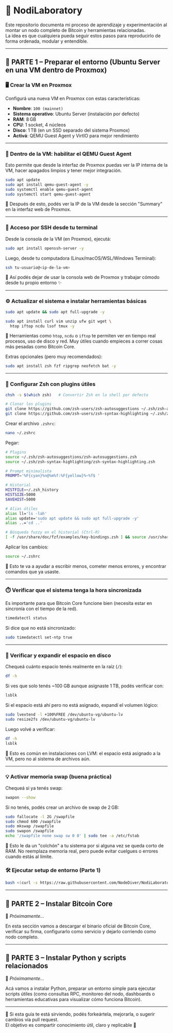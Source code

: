 # 🧪 NodiLaboratory

Este repositorio documenta mi proceso de aprendizaje y experimentación al montar un nodo completo de Bitcoin y herramientas relacionadas.  
La idea es que cualquiera pueda seguir estos pasos para reproducirlo de forma ordenada, modular y entendible.

---

## 🧱 PARTE 1 – Preparar el entorno (Ubuntu Server en una VM dentro de Proxmox)

### 🖥️ Crear la VM en Proxmox

Configurá una nueva VM en Proxmox con estas características:

- **Nombre**: `100 (mainnet)`
- **Sistema operativo**: Ubuntu Server (instalación por defecto)
- **RAM**: 8 GB
- **CPU**: 1 socket, 4 núcleos
- **Disco**: 1 TB (en un SSD separado del sistema Proxmox)
- **Activá**: QEMU Guest Agent y VirtIO para mejor rendimiento

---

### 🔌 Dentro de la VM: habilitar el QEMU Guest Agent

Esto permite que desde la interfaz de Proxmox puedas ver la IP interna de la VM, hacer apagados limpios y tener mejor integración.

```bash
sudo apt update
sudo apt install qemu-guest-agent -y
sudo systemctl enable qemu-guest-agent
sudo systemctl start qemu-guest-agent
```

📍 Después de esto, podés ver la IP de la VM desde la sección "Summary" en la interfaz web de Proxmox.

---

### 🔐 Acceso por SSH desde tu terminal

Desde la consola de la VM (en Proxmox), ejecutá:

```bash
sudo apt install openssh-server -y
```

Luego, desde tu computadora (Linux/macOS/WSL/Windows Terminal):

```bash
ssh tu-usuario@<ip-de-la-vm>
```

📌 Así podés dejar de usar la consola web de Proxmox y trabajar cómodo desde tu propio entorno ✨

---

### ⚙️ Actualizar el sistema e instalar herramientas básicas

```bash
sudo apt update && sudo apt full-upgrade -y

sudo apt install curl vim unzip ufw git wget \
  htop iftop ncdu lsof tmux -y
```

🔸 Herramientas como `htop`, `ncdu` o `iftop` te permiten ver en tiempo real procesos, uso de disco y red. Muy útiles cuando empieces a correr cosas más pesadas como Bitcoin Core.

Extras opcionales (pero muy recomendados):

```bash
sudo apt install zsh fzf ripgrep neofetch bat -y
```

---

### 🧠 Configurar Zsh con plugins útiles

```bash
chsh -s $(which zsh)   # Convertir Zsh en la shell por defecto

# Clonar los plugins
git clone https://github.com/zsh-users/zsh-autosuggestions ~/.zsh/zsh-autosuggestions
git clone https://github.com/zsh-users/zsh-syntax-highlighting ~/.zsh/zsh-syntax-highlighting
```

Crear el archivo `.zshrc`:

```bash
nano ~/.zshrc
```

Pegar:

```zsh
# Plugins
source ~/.zsh/zsh-autosuggestions/zsh-autosuggestions.zsh
source ~/.zsh/zsh-syntax-highlighting/zsh-syntax-highlighting.zsh

# Prompt minimalista
PROMPT='%F{cyan}%n@%m%f:%F{yellow}%~%f$ '

# Historial
HISTFILE=~/.zsh_history
HISTSIZE=5000
SAVEHIST=5000

# Alias útiles
alias ll='ls -lah'
alias update='sudo apt update && sudo apt full-upgrade -y'
alias ..='cd ..'

# Búsqueda fuzzy en el historial (Ctrl-R)
[ -f /usr/share/doc/fzf/examples/key-bindings.zsh ] && source /usr/share/doc/fzf/examples/key-bindings.zsh
```

Aplicar los cambios:

```bash
source ~/.zshrc
```

🔹 Esto te va a ayudar a escribir menos, cometer menos errores, y encontrar comandos que ya usaste.

---

### ⏱️ Verificar que el sistema tenga la hora sincronizada

Es importante para que Bitcoin Core funcione bien (necesita estar en sincronía con el tiempo de la red).

```bash
timedatectl status
```

Si dice que no está sincronizado:

```bash
sudo timedatectl set-ntp true
```

---

### 💾 Verificar y expandir el espacio en disco

Chequeá cuánto espacio tenés realmente en la raíz (`/`):

```bash
df -h
```

Si ves que solo tenés ~100 GB aunque asignaste 1 TB, podés verificar con:

```bash
lsblk
```

Si el espacio está ahí pero no está asignado, expandí el volumen lógico:

```bash
sudo lvextend -l +100%FREE /dev/ubuntu-vg/ubuntu-lv
sudo resize2fs /dev/ubuntu-vg/ubuntu-lv
```

Luego volvé a verificar:

```bash
df -h
lsblk
```

📌 Esto es común en instalaciones con LVM: el espacio está asignado a la VM, pero no al sistema de archivos aún.

---

### 💡 Activar memoria swap (buena práctica)

Chequeá si ya tenés swap:

```bash
swapon --show
```

Si no tenés, podés crear un archivo de swap de 2 GB:

```bash
sudo fallocate -l 2G /swapfile
sudo chmod 600 /swapfile
sudo mkswap /swapfile
sudo swapon /swapfile
echo '/swapfile none swap sw 0 0' | sudo tee -a /etc/fstab
```

🔹 Esto le da un "colchón" a tu sistema por si alguna vez se queda corto de RAM. No reemplaza memoria real, pero puede evitar cuelgues o errores cuando estás al límite.

### 🛠️ Ejecutar setup de entorno (Parte 1)

```bash
bash <(curl -s https://raw.githubusercontent.com/NodeDiver/NodiLaboratory/main/setup-parte1.sh)
```
---

## 🧱 PARTE 2 – Instalar Bitcoin Core

🚧 *Próximamente…*

En esta sección vamos a descargar el binario oficial de Bitcoin Core, verificar su firma, configurarlo como servicio y dejarlo corriendo como nodo completo.

---

## 🐍 PARTE 3 – Instalar Python y scripts relacionados

🚧 *Próximamente…*

Acá vamos a instalar Python, preparar un entorno simple para ejecutar scripts útiles (como consultas RPC, monitoreo del nodo, dashboards o herramientas educativas para visualizar cómo funciona Bitcoin).

---

📌 Si esta guía te está sirviendo, podés forkeártela, mejorarla, o sugerir cambios vía pull request.  
El objetivo es compartir conocimiento útil, claro y replicable 🧡
